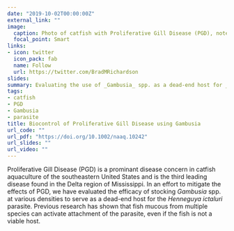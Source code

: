 ```yaml
---
date: "2019-10-02T00:00:00Z"
external_link: ""
image:
  caption: Photo of catfish with Proliferative Gill Disease (PGD), noted by swollen and fused gill lamellae. Photo credit: R. M. Durborow.
  focal_point: Smart
links:
- icon: twitter
  icon_pack: fab
  name: Follow
  url: https://twitter.com/BradMRichardson
slides: 
summary: Evaluating the use of _Gambusia_ spp. as a dead-end host for _Henneguya ictaluri_, the causative parasite of Proliferative Gill Disease (PGD).
tags:
- catfish
- PGD
- Gambusia
- parasite
title: Biocontrol of Proliferative Gill Disease using Gambusia
url_code: ""
url_pdf: "https://doi.org/10.1002/naaq.10242"
url_slides: ""
url_video: ""
---
```


Proliferative Gill Disease (PGD) is a prominant disease concern in catfish aquaculture of the southeastern United States and is the third leading disease found in the Delta region of Mississippi. In an effort to mitigate the effects of PGD, we have evaluated the efficacy of stocking _Gambusia_ spp. at various densities to serve as a dead-end host for the _Henneguya ictaluri_ parasite. Previous research has shown that fish mucous from multiple species can activate attachment of the parasite, even if the fish is not a viable host.
